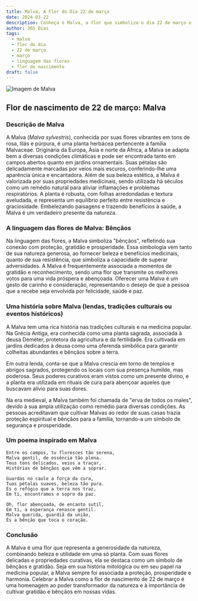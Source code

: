 ```yaml
---
title: Malva, A Flor do Dia 22 de março
date: 2024-03-22
description: Conheça o Malva, a flor que simboliza o dia 22 de março e seu significado 'Bênçãos'. Explore a beleza e o simbolismo desta flor encantadora.
author: 365 Dias
tags:
  - malva
  - flor do dia
  - 22 de março
  - março
  - linguagem das flores
  - flor do nascimento
draft: false
---
```


![Imagem de Malva](https://images.pexels.com/photos/16092228/pexels-photo-16092228.jpeg?auto=compress&cs=tinysrgb&w=1260&h=750&dpr=1#center)


## Flor de nascimento de 22 de março: Malva

### Descrição de Malva

A Malva (_Malva sylvestris_), conhecida por suas flores vibrantes em tons de rosa, lilás e púrpura, é uma planta herbácea pertencente à família Malvaceae. Originária da Europa, Ásia e norte da África, a Malva se adapta bem a diversas condições climáticas e pode ser encontrada tanto em campos abertos quanto em jardins ornamentais. Suas pétalas são delicadamente marcadas por veios mais escuros, conferindo-lhe uma aparência única e encantadora. Além de sua beleza estética, a Malva é valorizada por suas propriedades medicinais, sendo utilizada há séculos como um remédio natural para aliviar inflamações e problemas respiratórios. A planta é robusta, com folhas arredondadas e textura aveludada, e representa um equilíbrio perfeito entre resistência e graciosidade. Embelezando paisagens e trazendo benefícios à saúde, a Malva é um verdadeiro presente da natureza.

### A linguagem das flores de Malva: Bênçãos

Na linguagem das flores, a Malva simboliza "bênçãos", refletindo sua conexão com proteção, gratidão e prosperidade. Essa simbologia vem tanto de sua natureza generosa, ao fornecer beleza e benefícios medicinais, quanto de sua resistência, que simboliza a capacidade de superar adversidades. A Malva é frequentemente associada a momentos de gratidão e reconhecimento, sendo uma flor que transmite os melhores votos para uma vida próspera e abençoada. Oferecer uma Malva é um gesto de carinho e consideração, representando o desejo de que a pessoa que a recebe seja envolvida por felicidade, saúde e paz.

### Uma história sobre Malva (lendas, tradições culturais ou eventos históricos)

A Malva tem uma rica história nas tradições culturais e na medicina popular. Na Grécia Antiga, era conhecida como uma planta sagrada, associada à deusa Deméter, protetora da agricultura e da fertilidade. Era cultivada em jardins dedicados à deusa como uma oferenda simbólica para garantir colheitas abundantes e bênçãos sobre a terra.

Em outra lenda, conta-se que a Malva crescia em torno de templos e abrigos sagrados, protegendo os locais com sua presença humilde, mas poderosa. Seus poderes curativos eram vistos como um presente divino, e a planta era utilizada em rituais de cura para abençoar aqueles que buscavam alívio para suas dores.

Na era medieval, a Malva também foi chamada de "erva de todos os males", devido à sua ampla utilização como remédio para diversas condições. As pessoas acreditavam que cultivar Malvas ao redor de suas casas trazia proteção espiritual e bênçãos para a família, tornando-a um símbolo de segurança e prosperidade.

### Um poema inspirado em Malva

```
Entre os campos, tu floresces tão serena,  
Malva gentil, de essência tão plena.  
Teus tons delicados, veios a traçar,  
Histórias de bênçãos que vêm a soprar.  

Guardas no caule a força da cura,  
Tuas pétalas suaves, beleza tão pura.  
És o refúgio que a terra nos traz,  
Em ti, encontramos o sopro da paz.  

Oh, flor abençoada, de encanto sutil,  
Em ti, a esperança renasce gentil.  
Malva querida, guardiã da união,  
És a bênção que toca o coração.
```

### Conclusão

A Malva é uma flor que representa a generosidade da natureza, combinando beleza e utilidade em uma só planta. Com suas flores delicadas e propriedades curativas, ela se destaca como um símbolo de bênçãos e gratidão. Seja em sua história mitológica ou em seu papel na medicina popular, a Malva sempre foi associada a proteção, prosperidade e harmonia. Celebrar a Malva como a flor de nascimento de 22 de março é uma homenagem ao poder transformador da natureza e à importância de cultivar gratidão e bênçãos em nossas vidas.